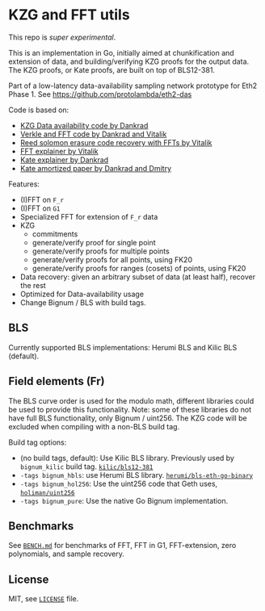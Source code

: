 # KZG and FFT utils

This repo is _super experimental_.

This is an implementation in Go, initially aimed at chunkification and extension of data, and building/verifying KZG proofs for the output data. The KZG proofs, or Kate proofs, are built on top of BLS12-381.

Part of a low-latency data-availability sampling network prototype for Eth2 Phase 1. See https://github.com/protolambda/eth2-das

Code is based on:

* [KZG Data availability code by Dankrad](https://github.com/ethereum/research/tree/master/kzg\_data\_availability)
* [Verkle and FFT code by Dankrad and Vitalik](https://github.com/ethereum/research/tree/master/verkle)
* [Reed solomon erasure code recovery with FFTs by Vitalik](https://ethresear.ch/t/reed-solomon-erasure-code-recovery-in-n-log-2-n-time-with-ffts/3039)
* [FFT explainer by Vitalik](https://vitalik.ca/general/2019/05/12/fft.html)
* [Kate explainer by Dankrad](https://dankradfeist.de/ethereum/2020/06/16/kate-polynomial-commitments.html)
* [Kate amortized paper by Dankrad and Dmitry](https://github.com/khovratovich/Kate/blob/master/Kate\_amortized.pdf)

Features:

* (I)FFT on `F_r`
* (I)FFT on `G1`
* Specialized FFT for extension of `F_r` data
* KZG
  * commitments
  * generate/verify proof for single point
  * generate/verify proofs for multiple points
  * generate/verify proofs for all points, using FK20
  * generate/verify proofs for ranges (cosets) of points, using FK20
* Data recovery: given an arbitrary subset of data (at least half), recover the rest
* Optimized for Data-availability usage
* Change Bignum / BLS with build tags.

## BLS

Currently supported BLS implementations: Herumi BLS and Kilic BLS (default).

## Field elements (Fr)

The BLS curve order is used for the modulo math, different libraries could be used to provide this functionality. Note: some of these libraries do not have full BLS functionality, only Bignum / uint256. The KZG code will be excluded when compiling with a non-BLS build tag.

Build tag options:

* (no build tags, default): Use Kilic BLS library. Previously used by `bignum_kilic` build tag. [`kilic/bls12-381`](https://github.com/kilic/bls12-381)
* `-tags bignum_hbls`: use Herumi BLS library. [`herumi/bls-eth-go-binary`](https://github.com/herumi/bls-eth-go-binary/)
* `-tags bignum_hol256`: Use the uint256 code that Geth uses, [`holiman/uint256`](https://github.com/holiman/uint256)
* `-tags bignum_pure`: Use the native Go Bignum implementation.

## Benchmarks

See [`BENCH.md`](../../pkg/kzg/BENCH.md) for benchmarks of FFT, FFT in G1, FFT-extension, zero polynomials, and sample recovery.

## License

MIT, see [`LICENSE`](../../pkg/kzg/LICENSE/) file.
